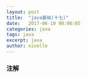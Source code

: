 ```yaml
---
layout: post
title:  "java基础(十七)"
date:   2017-06-10 00:06:05
categories: java
tags: java
excerpt: java
author: nivelle
---
```


### 注解
